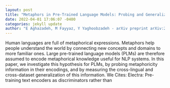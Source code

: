```yaml
--- 
layout: post 
title: "Metaphors in Pre-Trained Language Models: Probing and Generalization Across Datasets and Languages" 
date: 2022-04-01 17:06:07 -0400 
categories: jekyll update 
author: "E Aghazadeh, M Fayyaz, Y Yaghoobzadeh - arXiv preprint arXiv:2203.14139, 2022" 
--- 
```

Human languages are full of metaphorical expressions. Metaphors help people understand the world by connecting new concepts and domains to more familiar ones. Large pre-trained language models (PLMs) are therefore assumed to encode metaphorical knowledge useful for NLP systems. In this paper, we investigate this hypothesis for PLMs, by probing metaphoricity information in their encodings, and by measuring the cross-lingual and cross-dataset generalization of this information. We Cites: Electra: Pre-training text encoders as discriminators rather than